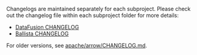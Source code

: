 <!---
  Licensed to the Apache Software Foundation (ASF) under one
  or more contributor license agreements.  See the NOTICE file
  distributed with this work for additional information
  regarding copyright ownership.  The ASF licenses this file
  to you under the Apache License, Version 2.0 (the
  "License"); you may not use this file except in compliance
  with the License.  You may obtain a copy of the License at

    http://www.apache.org/licenses/LICENSE-2.0

  Unless required by applicable law or agreed to in writing,
  software distributed under the License is distributed on an
  "AS IS" BASIS, WITHOUT WARRANTIES OR CONDITIONS OF ANY
  KIND, either express or implied.  See the License for the
  specific language governing permissions and limitations
  under the License.
-->

Changelogs are maintained separately for each subproject. Please check out the
changelog file within each subproject folder for more details:

* [DataFusion CHANGELOG](./datafusion/CHANGELOG.md)
* [Ballista CHANGELOG](./ballista/CHANGELOG.md)

For older versions, see [apache/arrow/CHANGELOG.md](https://github.com/apache/arrow/blob/master/CHANGELOG.md).
